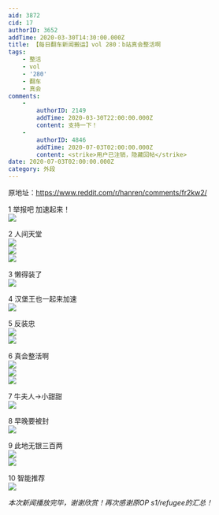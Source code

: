 ```yaml
---
aid: 3872
cid: 17
authorID: 3652
addTime: 2020-03-30T14:30:00.000Z
title: 【每日翻车新闻搬运】vol 280：b站真会整活啊
tags:
    - 整活
    - vol
    - '280'
    - 翻车
    - 真会
comments:
    -
        authorID: 2149
        addTime: 2020-03-30T22:00:00.000Z
        content: 支持一下！
    -
        authorID: 4846
        addTime: 2020-07-03T02:00:00.000Z
        content: <strike>用户已注销，隐藏回帖</strike>
date: 2020-07-03T02:00:00.000Z
category: 外段
---
```


原地址：https://www.reddit.com/r/hanren/comments/fr2kw2/

1 举报吧 加速起来！  
![](https://images.weserv.nl/?url=https%3A%2F%2Fpreview.redd.it%2Fr3741sy4mkp41.jpg%3Fwidth%3D972%26format%3Dpjpg%26auto%3Dwebp%26s%3D9fca55f6dc41d0b66128c822cd65241ac6ede0f2)

2 人间天堂  
![](https://images.weserv.nl/?url=https%3A%2F%2Fpreview.redd.it%2Ffkh9ur15mkp41.jpg%3Fwidth%3D719%26format%3Dpjpg%26auto%3Dwebp%26s%3D4d08adba718273b5cfd04312700d64e0c1e4ad8a)  
![](https://images.weserv.nl/?url=https%3A%2F%2Fpreview.redd.it%2Frpzqn2z4mkp41.jpg%3Fwidth%3D719%26format%3Dpjpg%26auto%3Dwebp%26s%3D69aa97c7bfcc6d26c827c25a5c3863451e91108e)  
![](https://images.weserv.nl/?url=https%3A%2F%2Fpreview.redd.it%2Ffj649vy4mkp41.jpg%3Fwidth%3D719%26format%3Dpjpg%26auto%3Dwebp%26s%3D43f8c0594e4f03d4b09df91adef5b8cb5f5760f1)

3 懒得装了  
![](https://images.weserv.nl/?url=https%3A%2F%2Fpreview.redd.it%2Fi2t84vz4mkp41.png%3Fwidth%3D646%26format%3Dpng%26auto%3Dwebp%26s%3Dc72aa46e87d54a05d39bdb536976f192373f7ca7)

4 汉堡王也一起来加速  
![](https://images.weserv.nl/?url=https%3A%2F%2Fpreview.redd.it%2F28u3gzy4mkp41.jpg%3Fwidth%3D640%26format%3Dpjpg%26auto%3Dwebp%26s%3D6a1e7be53902162395835cc929ce2a79ba1b2ec1)

5 反装忠  
![](https://images.weserv.nl/?url=https%3A%2F%2Fpreview.redd.it%2Fmoitzxy4mkp41.jpg%3Fwidth%3D800%26format%3Dpjpg%26auto%3Dwebp%26s%3D4a19c5345775b1ad30936876512a3d4422fd90b9)  
![](https://images.weserv.nl/?url=https%3A%2F%2Fpreview.redd.it%2F2d00ht15mkp41.jpg%3Fwidth%3D800%26format%3Dpjpg%26auto%3Dwebp%26s%3D83a8e72bb0dffa203c81dafa02de0ed508099d45)

6 真会整活啊  
![](https://images.weserv.nl/?url=https%3A%2F%2Fpreview.redd.it%2Fz9q5nuy4mkp41.jpg%3Fwidth%3D1031%26format%3Dpjpg%26auto%3Dwebp%26s%3D431e4b08f645e58aa7b62b2d418ca6ca62bf2364)  
![](https://images.weserv.nl/?url=https%3A%2F%2Fpreview.redd.it%2F857dvaz4mkp41.jpg%3Fwidth%3D1008%26format%3Dpjpg%26auto%3Dwebp%26s%3D8e71ae7684c77a8b1d8fb37c8c9b5e71145db8ac)  
![](https://images.weserv.nl/?url=https%3A%2F%2Fpreview.redd.it%2Fnu2ikaz4mkp41.jpg%3Fwidth%3D1031%26format%3Dpjpg%26auto%3Dwebp%26s%3De353d2726f524ef4764e13ef0dab9dcf330dd6da)

7 牛夫人→小甜甜  
![](https://images.weserv.nl/?url=https%3A%2F%2Fpreview.redd.it%2Fa24vxbz4mkp41.jpg%3Fwidth%3D720%26format%3Dpjpg%26auto%3Dwebp%26s%3Da9d1b3fcb314d476970280fe53ff7781920471a7)

8 早晚要被封  
![](https://images.weserv.nl/?url=https%3A%2F%2Fpreview.redd.it%2F5p348yy4mkp41.jpg%3Fwidth%3D680%26format%3Dpjpg%26auto%3Dwebp%26s%3D1a6da20691bb36b810509efc249a8b4bb86c306a)

9 此地无银三百两  
![](https://images.weserv.nl/?url=https%3A%2F%2Fpreview.redd.it%2Fei1ttdz4mkp41.jpg%3Fwidth%3D796%26format%3Dpjpg%26auto%3Dwebp%26s%3D2e3bfb4d95c5091dc23380cc6bffed612b5308b1)  
![](https://images.weserv.nl/?url=https%3A%2F%2Fpreview.redd.it%2Fbez1tdz4mkp41.jpg%3Fwidth%3D799%26format%3Dpjpg%26auto%3Dwebp%26s%3D654e3601b66a42641e77af040438e73bb3bcf3d3)

10 智能推荐  
![](https://images.weserv.nl/?url=https%3A%2F%2Fpreview.redd.it%2Fy7s0svy4mkp41.jpg%3Fwidth%3D890%26format%3Dpjpg%26auto%3Dwebp%26s%3D302af6e159775ec3828aa43e359c6d6b3f3899f9)

_本次新闻播放完毕，谢谢欣赏！再次感谢原OP s1/refugee的汇总！_

